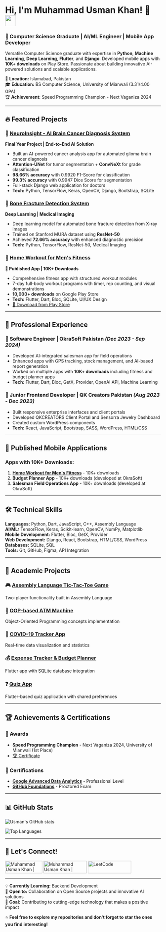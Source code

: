 # Hi, I'm Muhammad Usman Khan! 👋 <img src="https://media.giphy.com/media/hvRJCLFzcasrR4ia7z/giphy.gif" width="35">

### 🚀 Computer Science Graduate | AI/ML Engineer | Mobile App Developer

Versatile Computer Science graduate with expertise in **Python**, **Machine Learning**, **Deep Learning**, **Flutter**, and **Django**. Developed mobile apps with **10K+ downloads** on Play Store. Passionate about building innovative AI-powered solutions and scalable applications.

📍 **Location:** Islamabad, Pakistan  
🎓 **Education:** BS Computer Science, University of Mianwali (3.31/4.00 GPA)  
🏆 **Achievement:** Speed Programming Champion - Next Vaganiza 2024

---

## 🔥 Featured Projects

### 🧠 [NeuroInsight - AI Brain Cancer Diagnosis System](https://github.com/UsmanK7/Neuro-Insight)
**Final Year Project | End-to-End AI Solution**
- Built an AI-powered cancer analysis app for automated glioma brain cancer diagnosis
- **Attention-UNet** for tumor segmentation + **ConvNeXt** for grade classification
- **98.66% accuracy** with 0.9920 F1-Score for classification
- **99.3% accuracy** with 0.9947 Dice Score for segmentation
- Full-stack Django web application for doctors
- **Tech:** Python, TensorFlow, Keras, OpenCV, Django, Bootstrap, SQLite

### 🦴 [Bone Fracture Detection System](https://github.com/UsmanK7/Bone-fracture-detection)
**Deep Learning | Medical Imaging**
- Deep learning model for automated bone fracture detection from X-ray images
- Trained on Stanford MURA dataset using **ResNet-50**
- Achieved **72.66% accuracy** with enhanced diagnostic precision
- **Tech:** Python, TensorFlow, ResNet-50, Medical Imaging

### 💪 [Home Workout for Men's Fitness](https://play.google.com/store/apps/details?id=com.homeworkout.body.fitvategain)
**📱 Published App | 10K+ Downloads**
- Comprehensive fitness app with structured workout modules
- 7-day full-body workout programs with timer, rep counting, and visual demonstrations
- **10,000+ downloads** on Google Play Store
- **Tech:** Flutter, Dart, Bloc, SQLite, UI/UX Design
- [📱 Download from Play Store](https://play.google.com/store/apps/details?id=com.homeworkout.body.fitvategain)

---

## 💼 Professional Experience

### 🔧 **Software Engineer** | OkraSoft Pakistan *(Dec 2023 - Sep 2024)*
- Developed AI-integrated salesman app for field operations
- Enhanced apps with GPS tracking, stock management, and AI-based report generation
- Worked on multiple apps with **10K+ downloads** including fitness and budget planner apps
- **Tech:** Flutter, Dart, Bloc, GetX, Provider, OpenAI API, Machine Learning

### 🎨 **Junior Frontend Developer** | QK Creators Pakistan *(Aug 2023 - Dec 2023)*
- Built responsive enterprise interfaces and client portals
- Developed QKCREATORS Client Portal and Sensorra Jewelry Dashboard
- Created custom WordPress components
- **Tech:** React, JavaScript, Bootstrap, SASS, WordPress, HTML/CSS

---

## 📱 Published Mobile Applications

### Apps with 10K+ Downloads:
1. **[Home Workout for Men's Fitness](https://play.google.com/store/apps/details?id=com.homeworkout.body.fitvategain)** - 10K+ downloads
2. **Budget Planner App** - 10K+ downloads (developed at OkraSoft)
3. **Salesman Field Operations App** - 10K+ downloads (developed at OkraSoft)

---

## 🛠️ Technical Skills

**Languages:** Python, Dart, JavaScript, C++, Assembly Language  
**AI/ML:** TensorFlow, Keras, Scikit-learn, OpenCV, NumPy, Matplotlib  
**Mobile Development:** Flutter, Bloc, GetX, Provider  
**Web Development:** Django, React, Bootstrap, HTML/CSS, WordPress  
**Databases:** SQLite, SQL  
**Tools:** Git, GitHub, Figma, API Integration  

---

## 🎯 Academic Projects

### 🎮 [Assembly Language Tic-Tac-Toe Game](https://github.com/UsmanK7/assembly-tictactoe)
Two-player functionality built in Assembly Language

### 🏧 [OOP-based ATM Machine](https://github.com/UsmanK7/atm-machine-oop)
Object-Oriented Programming concepts implementation

### 🦠 [COVID-19 Tracker App](https://github.com/UsmanK7/covid-tracker)
Real-time data visualization and statistics

### 💰 [Expense Tracker & Budget Planner](https://github.com/UsmanK7/expense_tracker_budget)
Flutter app with SQLite database integration

### ❓ [Quiz App](https://github.com/UsmanK7/quiz_app_flutter)
Flutter-based quiz application with shared preferences

---

## 🏆 Achievements & Certifications

### 🥇 **Awards**
- **Speed Programming Champion** - Next Vaganiza 2024, University of Mianwali (1st Place)
- [🏆 Certificate](https://raw.githubusercontent.com/UsmanK7/UsmanK7/refs/heads/main/coding_competition_win_certifcate.jpg)

### 📜 **Certifications**
- [**Google Advanced Data Analytics**](https://www.coursera.org/account/accomplishments/specialization/3RWO1A39NPL6) - Professional Level
- [**GitHub Foundations**](https://www.credly.com/badges/70d00156-80b2-4952-914c-9d2d18a99eef/public_url) - Proctored Exam

---

## 📊 GitHub Stats

![Usman's GitHub stats](https://github-readme-stats.vercel.app/api?username=UsmanK7&show_icons=true&theme=radical)

![Top Languages](https://github-readme-stats.vercel.app/api/top-langs/?username=UsmanK7&layout=compact&theme=radical)

---

## 🤝 Let's Connect!

[<img target="_blank" alt="Muhammad Usman Khan | Gmail" width="120px" height="40" src="https://img.shields.io/badge/Gmail-D14836?style=for-the-badge&logo=gmail&logoColor=white" />][mail]
[<img target="_blank" alt="Muhammad Usman Khan | LinkedIn" width="140px" height="40" src="https://img.shields.io/badge/LinkedIn-0077B5?style=for-the-badge&logo=linkedin&logoColor=white" />][linkedin]
[<img target="_blank" alt="LeetCode" width="140px" height="40" src="https://img.shields.io/badge/LeetCode-000000?style=for-the-badge&logo=leetcode&logoColor=yellow" />][leetcode]

[mail]: mailto:musmankhan707@gmail.com
[linkedin]: https://www.linkedin.com/in/usman-ai
[leetcode]: https://leetcode.com/u/usmank7/

---

💡 **Currently Learning:** Backend Development  
🤝 **Open to:** Collaboration on Open Source projects and innovative AI solutions  
🎯 **Goal:** Contributing to cutting-edge technology that makes a positive impact

⭐ **Feel free to explore my repositories and don't forget to star the ones you find interesting!**
